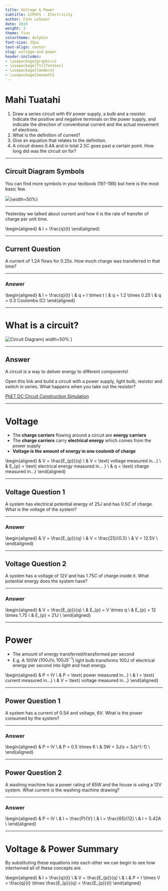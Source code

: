 ```yaml
---
title: Voltage & Power
subtitle: 12PHYS - Electricity
author: Finn LeSueur
date: 2019
weight: 3
theme: finn
colortheme: dolphin
font-size: 35px
text-align: center
slug: voltage-and-power
header-includes:
- \usepackage{graphicx}
- \usepackage[T1]{fontenc}
- \usepackage{lmodern}
- \usepackage{amsmath}
---
```


# Mahi Tuatahi

1. Draw a series circuit with 6V power supply, a bulb and a resistor. Indicate the positive and negative terminals on the power supply, and indicate the direction of conventional current and the actual movement of electrons.
2. What is the definition of current?
3. Give an equation that relates to the definition.
4. A circuit draws 0.4A and in total 2.5C goes past a certain point. How long did was the circuit on for?

---

## Circuit Diagram Symbols

You can find more symbols in your textbook (197-198) but here is the most basic few.

![](../assets/circuit-symbols.gif){width=50%}

---

Yesterday we talked about current and how it is the rate of transfer of charge per unit time.

\begin{aligned}
    & I = \frac{q}{t}
\end{aligned}

---

## Current Question

A current of $1.2A$ flows for $0.25s$. How much charge was transferred in that time?

---

### Answer

\begin{aligned}
    & I = \frac{q}{t} \\
    & q = I \times t \\
    & q = 1.2 \times 0.25 \\
    & q = 0.3 Coulombs (C)
\end{aligned}

---

# What is a circuit?

![Circuit Diagram](../assets/4-basic-circuit.png "Circuit Diagram"){ width=50% }

---

## Answer

A circuit is a way to deliver energy to different components!

Open this link and build a circuit with a power supply, light bulb, resistor and switch in series. What happens when you take out the resistor?

[PhET DC Circuit Construction Simulation](https://phet.colorado.edu/sims/html/circuit-construction-kit-dc/latest/circuit-construction-kit-dc_en.html)

---

# Voltage

- The __charge carriers__ flowing around a circuit are __energy carriers__
- The __charge carriers__ carry __electrical energy__ which comes from the power supply
- __Voltage is the amount of energy in one coulomb of charge__

\begin{aligned}
    & V = \frac{E_{p}}{q} \\
    & V = \text{ voltage measured in...} \\
    & E_{p} = \text{ electrical energy measured in... } \\
    & q = \text{ charge measured in...}
\end{aligned}

---

## Voltage Question 1

A system has electrical potential energy of $25J$ and has $0.5C$ of charge. What is the voltage of the system?

---

### Answer

\begin{aligned}
    & V = \frac{E_{p}}{q} \\
    & V = \frac{25}{0.5} \\
    & V = 12.5V \\
\end{aligned}

---

## Voltage Question 2

A system has a voltage of $12V$ and has $1.75C$ of charge inside it. What potential energy does the system have?

---

### Answer

\begin{aligned}
    & V = \frac{E_{p}}{q} \\
    & E_{p} = V \times q \\
    & E_{p} = 12 \times 1.75 \\
    & E_{p} = 21J \\
\end{aligned}

---

# Power

- The amount of energy transferred/transformed per second
- E.g. A 100W ($100 J/s, 100JS^{-1}$) light bulb transforms 100J of electrical energy per second into light and heat energy.

\begin{aligned}
    & P = IV \\
    & P = \text{ power measured in...} \\
    & I = \text{ current measured in...} \\
    & V = \text{ voltage measured in...}
\end{aligned}

---

## Power Question 1

A system has a current of $0.5A$ and voltage, $6V$. What is the power consumed by the system?

---

### Answer

\begin{aligned}
    & P = IV \\
    & P = 0.5 \times 6 \\
    & 3W = 3J/s = 3Js^{-1} \\
\end{aligned}

---

## Power Question 2

A washing machine has a power rating of 65W and the house is using a 12V system. What current is the washing machine drawing?

---

### Answer

\begin{aligned}
    & P = IV \\
    & I = \frac{P}{V} \\
    & I = \frac{65}{12} \\
    & I = 5.42A \\
\end{aligned}

---

# Voltage & Power Summary

By substituting these equations into each other we can begin to see how intertwined all of these concepts are.

\begin{aligned}
    & I = \frac{q}{t} \\
    & V = \frac{E_{p}}{q} \\
    & \\
    & P = I \times V = \frac{q}{t} \times \frac{E_{p}}{q} = \frac{E_{p}}{t}
\end{aligned}